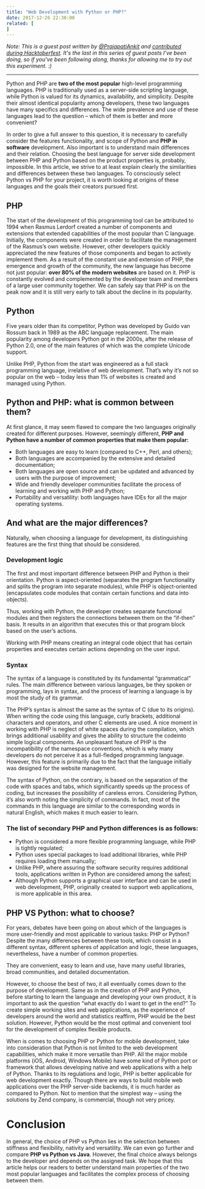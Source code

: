 ```yaml
---
title: "Web Development with Python or PHP?"
date: 2017-12-26 22:30:00
related: [
]
---
```


*Note: This is a guest post written by [@PrajapatiAnkit](https://github.com/PrajapatiAnkit) and [contributed during Hacktoberfest]({{site.url}}/2017/11/19/hacktoberfest-2017/#write-a-guest-post). It's the last in this series of guest posts I've been doing, so if you've been following along, thanks for allowing me to try out this experiment. :)*

***

Python and PHP are **two of the most popular** high-level programming languages. PHP is traditionally used as a server-side scripting language, while Python is valued for its dynamics, availability, and simplicity. Despite their almost identical popularity among developers, these two languages have many specifics and differences. The wide prevalence and use of these languages lead to the question – which of them is better and more convenient?

In order to give a full answer to this question, it is necessary to carefully consider the features functionality, and scope of Python and **PHP in software** development. Also important is to understand main differences and their relation. Choosing the best language for server side development between PHP and Python based on the product properties is, probably, impossible. In this article, we strive to at least explain clearly the similarities and differences between these two languages. To consciously select Python vs PHP for your project, it is worth looking at origins of these languages and the goals their creators pursued first.

## PHP
The start of the development of this programming tool can be attributed to 1994 when Rasmus Lerdorf created a number of components and extensions that extended capabilities of the most popular than C language. Initially, the components were created in order to facilitate the management of the Rasmus’s own website. However, other developers quickly appreciated the new features of those components and began to actively implement them. As a result of the constant use and extension of PHP, the emergence and growth of the community, the new language has become not just popular: **over 80% of the modern websites** are based on it. PHP is constantly evolved and complemented by the developer team and members of a large user community together. We can safely say that PHP is on the peak now and it is still very early to talk about the decline in its popularity.

## Python
Five years older than its competitor, Python was developed by Guido van Rossum back in 1989 as the ABC language replacement. The main popularity among developers Python got in the 2000s, after the release of Python 2.0, one of the main features of which was the complete Unicode support.

Unlike PHP, Python from the start was engineered as a full stack programming language, irrelative of web development. That’s why it’s not so popular on the web – today less than 1% of websites is created and managed using Python.

## Python and PHP: what is common between them?

At first glance, it may seem flawed to compare the two languages originally created for different purposes. 
However, seemingly different, **PHP and Python have a number of common properties that make them popular:**

* Both languages are easy to learn (compared to C++, Perl, and others);
* Both languages are accompanied by the extensive and detailed documentation;
* Both languages are open source and can be updated and advanced by users with the purpose of improvement;
* Wide and friendly developer communities facilitate the process of learning and working with PHP and Python;
* Portability and versatility: both languages have IDEs for all the major operating systems.

## And what are the major differences?

Naturally, when choosing a language for development, its distinguishing features are the first thing that should be considered.

### Development logic

The first and most important difference between PHP and Python is their orientation. Python is aspect-oriented (separates the program functionality and splits the program into separate modules), while PHP is object-oriented (encapsulates code modules that contain certain functions and data into objects).

Thus, working with Python, the developer creates separate functional modules and then registers the connections between them on the “if-then” basis. It results in an algorithm that executes this or that program block based on the user’s actions.

Working with PHP means creating an integral code object that has certain properties and executes certain actions depending on the user input.

### Syntax

The syntax of a language is constituted by its fundamental “grammatical” rules. The main difference between various languages, be they spoken or programming, lays in syntax, and the process of learning a language is by most the study of its grammar.

The PHP’s syntax is almost the same as the syntax of C (due to its origins). When writing the code using this language, curly brackets, additional characters and operators, and other C elements are used. A nice moment in working with PHP is neglect of white spaces during the compilation, which brings additional usability and gives the ability to structure the codeinto simple logical components. An unpleasant feature of PHP is the incompatibility of the namespace conventions, which is why many developers do not perceive it as a full-fledged programming language. However, this feature is primarily due to the fact that the language initially was designed for the website management.

The syntax of Python, on the contrary, is based on the separation of the code with spaces and tabs, which significantly speeds up the process of coding, but increases the possibility of careless errors. Considering Python, it’s also worth noting the simplicity of commands. In fact, most of the commands in this language are similar to the corresponding words in natural English, which makes it much easier to learn.

### The list of secondary PHP and Python differences is as follows:

* Python is considered a more flexible programming language, while PHP is tightly regulated;
* Python uses special packages to load additional libraries, while PHP requires loading them manually;
* Unlike PHP, where assuring the software security requires additional tools, applications written in Python are considered among the safest;
* Although Python supports a graphical user interface and can be used in web development, PHP, originally created to support web applications, is more applicable in this area.
  
## PHP VS Python: what to choose?

For years, debates have been going on about which of the languages is more user-friendly and most applicable to 
various tasks: PHP or Python? Despite the many differences between these tools, which consist in a different syntax, different spheres of application and logic, these languages, nevertheless, have a number of common properties.

They are convenient, easy to learn and use, have many useful libraries, broad communities, and detailed documentation.

However, to choose the best of two, it all eventually comes down to the purpose of development. Same as in the creation of PHP and Python, before starting to learn the language and developing your own product, it is important to ask the question “what exactly do I want to get in the end?” To create simple working sites and web applications, as the experience of developers around the world and statistics reaffirm, PHP would be the best solution. However, Python would be the most optimal and convenient tool for the development of complex flexible products.

When is comes to choosing PHP or Python for mobile development, take into consideration that Python is not limited to the web development capabilities, which make it more versatile than PHP. All the major mobile platforms (iOS, Android, Windows Mobile) have some kind of Python port or framework that allows developing native and web applications with a help of Python. Thanks to its regulations and logic, PHP is better applicable for web development exactly. Though there are ways to build mobile web applications over the PHP server-side backends, it is much harder as compared to Python. Not to mention that the simplest way – using the solutions by Zend company, is commercial, though not very pricey.

# Conclusion

In general, the choice of PHP vs Python lies in the selection between stiffness and flexibility, nativity and versatility. We can even go further and compare **PHP vs Python vs Java**. However, the final choice always belongs to the developer and depends on the assigned task. We hope that this article helps our readers to better understand main properties of the two most popular languages and facilitates the complex process of choosing between them.
